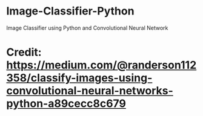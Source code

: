 # Image-Classifier-Python
Image Classifier using Python and Convolutional Neural Network
# Credit: https://medium.com/@randerson112358/classify-images-using-convolutional-neural-networks-python-a89cecc8c679
